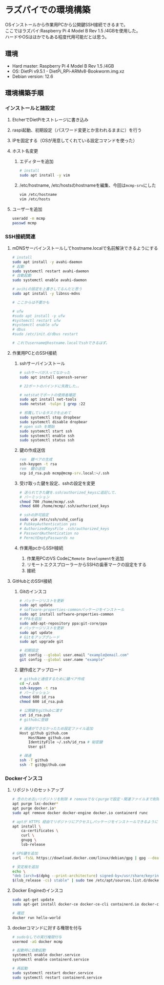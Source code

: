 # ラズパイでの環境構築

OSインストールから作業用PCから公開鍵SSH接続できるまで。  
ここではラズパイ:Raspberry Pi 4 Model B Rev 1.5 /4GBを使用した。  
ハードやOSはほかでもある程度代用可能だとは思う。

## 環境

- Hard master: Raspberry Pi 4 Model B Rev 1.5 /4GB
- OS: DietPi v9.5.1 - DietPi_RPi-ARMv8-Bookworm.img.xz
- Debian version: 12.6

## 環境構築手順

### インストールと諸設定

1. EtcherでDietPiをストレージに書き込み
2. raspi起動、初期設定（パスワード変更とか言われるままに）を行う
3. IPを固定する（OSが用意してくれている設定コマンドを使った）
4. ホスト名変更
   1. エディターを追加

        ```bash
        # install
        sudo apt install -y vim
        ```

   2. /etc/hostname, /etc/hostsのhostnameを編集、今回は`mcmp-srv`にした

        ```bash
        vim /etc/hostname
        vim /etc/hosts
        ```

5. ユーザーを追加

    ```bash
    useradd -m mcmp
    passwd mcmp
    ```

### SSH接続関連

1. mDNSサーバインストールしてhostname.localで名前解決できるようにする

    ```bash
    # install
    sudo apt install -y avahi-daemon
    # 起動
    sudo systemctl restart avahi-daemon
    # 自動起動
    sudo systemctl enable avahi-daemon

    # avihiの設定を上書きしてるんだと思う
    sudo apt install -y libnss-mdns

    # ここからは不要かも

    # ufw
    #sudo apt install -y ufw
    #systemctl restart ufw
    #systemctl enable ufw
    # dbus
    #sudo /etc/init.d/dbus restart

    # これでusername@hostname.localでsshできるはず。
    ```

2. 作業用PCとのSSH接続
    1. sshサーバインストール

        ```bash
        # sshサーバが入ってなかった
        sudo apt install openssh-server

        # 22ポートのバインドに失敗した。。

        # netstatでポートの使用者確認
        sudo apt install net-tools
        sudo netstat -tulpn | grep :22

        # 邪魔しているタスクを止めて
        sudo systemctl stop dropbear
        sudo systemctl disable dropbear
        # open ssh を開始
        sudo systemctl start ssh
        sudo systemctl enable ssh
        sudo systemctl status ssh
        ```

    2. 鍵の作成送信

        ```cmd
        rem  鍵ペアの生成
        ssh-keygen -t rsa
        rem  鍵の送信
        scp id_rsa.pub mcmp@mcmp-srv.local:~/.ssh
        ```

    3. 受け取った鍵を設定、sshの設定を変更

        ```bash
        # 送られてきた鍵を.ssh/authorized_keysに追記して、
        # パーミッション
        chmod 700 /home/mcmp/.ssh
        chmod 600 /home/mcmp/.ssh/authorized_keys
        
        # sshの許可設定
        sudo vim /etc/ssh/sshd_config 
        # PubkeyAuthentication yes
        # AuthorizedKeysFile .ssh/authorized_keys
        # PasswordAuthentication no
        # PermitEmptyPasswords no
        ```

    4. 作業用pcからSSH接続
       1. 作業用PCのVS Codeに`Remote Development`を追加
       2. リモートエクスプローラーからSSHの歯車マークの設定をする
       3. 接続

3. GitHubとのSSH接続
    1. Gitのインスコ

        ```bash
        # パッケージリストを更新
        sudo apt update
        # software-properties-commonパッケージをインストール
        sudo apt install software-properties-common
        # PPAを追加
        sudo add-apt-repository ppa:git-core/ppa
        # パッケージリストを更新
        sudo apt update
        # Gitをアップグレード
        sudo apt upgrade git

        # 初期設定
        git config --global user.email "example@email.com"
        git config --global user.name "example"
        ```

    2. 鍵作成とアップロード

        ```bash
        # githubと通信するために鍵ペア作成
        cd ~/.ssh
        ssh-keygen -t rsa
        # パーミッション
        chmod 600 id_rsa
        chmod 600 id_rsa.pub

        # 公開鍵をgithubに渡す
        cat id_rsa.pub
        # githubに登録

        # 疎通ができなかったため設定ファイル追加
        Host github github.com
            HostName github.com
            IdentityFile ~/.ssh/id_rsa # 秘密鍵
            User git

        # 疎通
        ssh -T github
        ssh -T git@github.com
        ```

### Dockerインスコ

1. リポジトリのセットアップ

    ```bash
    # 念のため古いリポジトリを削除 # removeでなくpurgeで設定・関連ファイルまで削除
    apt purge lxc-docker*
    apt purge docker.io*
    sudo apt remove docker docker-engine docker.io containerd runc

    # aptが HTTPS 経由でリポジトリにアクセスしパッケージをインストールできるようにリポジトリをセットアップ
    apt install \
        ca-certificates \
        curl \
        gnupg \
        lsb-release

    # GPG鍵を追加
    curl -fsSL https://download.docker.com/linux/debian/gpg | gpg --dearmor -o /usr/share/keyrings/docker-archive-keyring.gpg

    # 安定板を追加
    echo \
    "deb [arch=$(dpkg --print-architecture) signed-by=/usr/share/keyrings/docker-archive-keyring.gpg] https://download.docker.com/linux/debian \
    $(lsb_release -cs) stable" | sudo tee /etc/apt/sources.list.d/docker.list > /dev/null
    ```

2. Docker Engineのインスコ

    ```bash
    sudo apt-get update
    sudo apt-get install docker-ce docker-ce-cli containerd.io docker-compose-plugin

    # 確認
    docker run hello-world
    ```

3. dockerコマンドに対する権限を付与

    ```bash
    # sudoなしでの実行権限付与
    usermod -aG docker mcmp

    # 起動時に自動起動
    systemctl enable docker.service
    systemctl enable containerd.service

    # 再起動
    sudo systemctl restart docker.service
    sudo systemctl restart containerd.service
    ```
